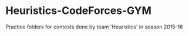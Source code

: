 # Heuristics-CodeForces-GYM
Practice folders for contests done by team 'Heuristics' in season 2015-16
